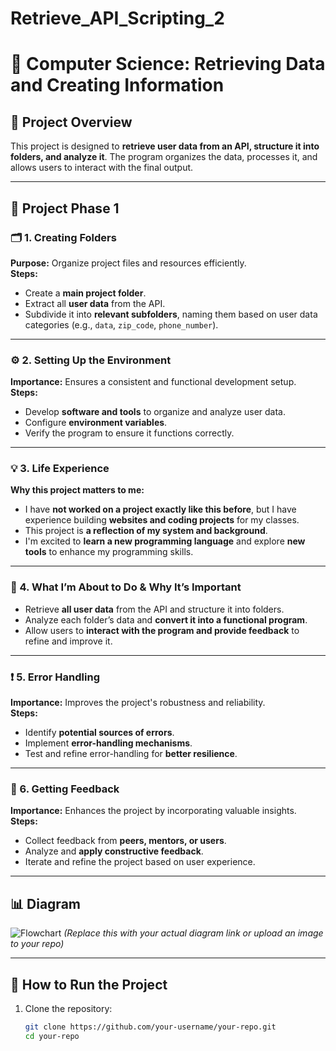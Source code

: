 # Retrieve_API_Scripting_2
# 📂 Computer Science: Retrieving Data and Creating Information  

## 🚀 Project Overview  
This project is designed to **retrieve user data from an API, structure it into folders, and analyze it**. The program organizes the data, processes it, and allows users to interact with the final output.  

---

## 📌 Project Phase 1  

### 🗂 1. Creating Folders  
**Purpose:** Organize project files and resources efficiently.  
**Steps:**  
- Create a **main project folder**.  
- Extract all **user data** from the API.  
- Subdivide it into **relevant subfolders**, naming them based on user data categories (e.g., `data`, `zip_code`, `phone_number`).  

---

### ⚙ 2. Setting Up the Environment  
**Importance:** Ensures a consistent and functional development setup.  
**Steps:**  
- Develop **software and tools** to organize and analyze user data.  
- Configure **environment variables**.  
- Verify the program to ensure it functions correctly.  

---

### 💡 3. Life Experience  
**Why this project matters to me:**  
- I have **not worked on a project exactly like this before**, but I have experience building **websites and coding projects** for my classes.  
- This project is **a reflection of my system and background**.  
- I'm excited to **learn a new programming language** and explore **new tools** to enhance my programming skills.  

---

### 🔄 4. What I’m About to Do & Why It’s Important  
- Retrieve **all user data** from the API and structure it into folders.  
- Analyze each folder’s data and **convert it into a functional program**.  
- Allow users to **interact with the program and provide feedback** to refine and improve it.  

---

### ❗ 5. Error Handling  
**Importance:** Improves the project's robustness and reliability.  
**Steps:**  
- Identify **potential sources of errors**.  
- Implement **error-handling mechanisms**.  
- Test and refine error-handling for **better resilience**.  

---

### 📝 6. Getting Feedback  
**Importance:** Enhances the project by incorporating valuable insights.  
**Steps:**  
- Collect feedback from **peers, mentors, or users**.  
- Analyze and **apply constructive feedback**.  
- Iterate and refine the project based on user experience.  

---

## 📊 Diagram  
![Flowchart](link-to-your-diagram.png) *(Replace this with your actual diagram link or upload an image to your repo)*  

---

## 📌 How to Run the Project  
1. Clone the repository:  
   ```sh
   git clone https://github.com/your-username/your-repo.git
   cd your-repo
